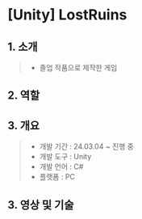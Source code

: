 # [Unity] LostRuins

## 1. 소개
> - 졸업 작품으로 제작한 게임

## 2. 역할

## 3. 개요
> - 개발 기간 : 24.03.04 ~ 진행 중
> - 개발 도구 : Unity
> - 개발 언어 : C#
> - 플랫폼 : PC
## 3. 영상 및 기술
